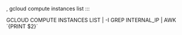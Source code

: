 ,
gcloud compute instances list
:::

GCLOUD COMPUTE INSTANCES LIST | -I GREP INTERNAL_IP | AWK ´{PRINT $2}´
